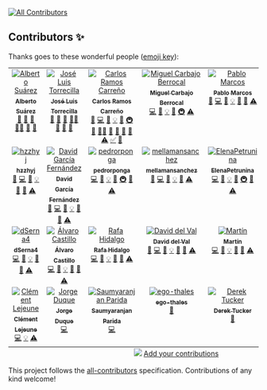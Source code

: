 
<!-- ALL-CONTRIBUTORS-BADGE:START - Do not remove or modify this section -->
[![All Contributors](https://img.shields.io/badge/all_contributors-26-orange.svg?style=flat-square)](#contributors-)
<!-- ALL-CONTRIBUTORS-BADGE:END -->
## Contributors ✨

Thanks goes to these wonderful people ([emoji key](https://allcontributors.org/docs/en/emoji-key)):
<!-- ALL-CONTRIBUTORS-LIST:START - Do not remove or modify this section -->
<!-- prettier-ignore-start -->
<!-- markdownlint-disable -->
<table>
  <tbody>
    <tr>
      <td align="center" valign="top" width="14.28%"><a href="https://scholar.google.es/citations?user=4X4znJIAAAAJ&hl=en"><img src="https://scholar.googleusercontent.com/citations?view_op=view_photo&user=4X4znJIAAAAJ&citpid=3?s=100" width="100px;" alt="Alberto Suárez"/><br /><sub><b>Alberto Suárez</b></sub></a><br /><a href="https://github.com/GAA-UAM/scikit-fda/issues?q=author%3A" title="Bug reports">🐛</a> <a href="https://github.com/GAA-UAM/scikit-fda/commits?author=" title="Documentation">📖</a> <a href="#ideas" title="Ideas, Planning, & Feedback">🤔</a> <a href="#mentoring" title="Mentoring">🧑‍🏫</a> <a href="#projectManagement" title="Project Management">📆</a> <a href="#research" title="Research">🔬</a></td>
      <td align="center" valign="top" width="14.28%"><a href="https://github.com/jltorrecilla"><img src="https://avatars.githubusercontent.com/u/5597899?v=4?s=100" width="100px;" alt="José Luis Torrecilla"/><br /><sub><b>José Luis Torrecilla</b></sub></a><br /><a href="https://github.com/GAA-UAM/scikit-fda/issues?q=author%3Ajltorrecilla" title="Bug reports">🐛</a> <a href="https://github.com/GAA-UAM/scikit-fda/commits?author=jltorrecilla" title="Documentation">📖</a> <a href="#ideas-jltorrecilla" title="Ideas, Planning, & Feedback">🤔</a> <a href="#mentoring-jltorrecilla" title="Mentoring">🧑‍🏫</a> <a href="#projectManagement-jltorrecilla" title="Project Management">📆</a> <a href="#research-jltorrecilla" title="Research">🔬</a> <a href="#talk-jltorrecilla" title="Talks">📢</a></td>
      <td align="center" valign="top" width="14.28%"><a href="https://github.com/vnmabus"><img src="https://avatars.githubusercontent.com/u/2364173?v=4?s=100" width="100px;" alt="Carlos Ramos Carreño"/><br /><sub><b>Carlos Ramos Carreño</b></sub></a><br /><a href="https://github.com/GAA-UAM/scikit-fda/issues?q=author%3Avnmabus" title="Bug reports">🐛</a> <a href="https://github.com/GAA-UAM/scikit-fda/commits?author=vnmabus" title="Code">💻</a> <a href="https://github.com/GAA-UAM/scikit-fda/commits?author=vnmabus" title="Documentation">📖</a> <a href="#example-vnmabus" title="Examples">💡</a> <a href="#ideas-vnmabus" title="Ideas, Planning, & Feedback">🤔</a> <a href="#infra-vnmabus" title="Infrastructure (Hosting, Build-Tools, etc)">🚇</a> <a href="#maintenance-vnmabus" title="Maintenance">🚧</a> <a href="#mentoring-vnmabus" title="Mentoring">🧑‍🏫</a> <a href="#projectManagement-vnmabus" title="Project Management">📆</a> <a href="#question-vnmabus" title="Answering Questions">💬</a> <a href="#research-vnmabus" title="Research">🔬</a> <a href="https://github.com/GAA-UAM/scikit-fda/pulls?q=is%3Apr+reviewed-by%3Avnmabus" title="Reviewed Pull Requests">👀</a> <a href="https://github.com/GAA-UAM/scikit-fda/commits?author=vnmabus" title="Tests">⚠️</a> <a href="#tutorial-vnmabus" title="Tutorials">✅</a> <a href="#talk-vnmabus" title="Talks">📢</a></td>
      <td align="center" valign="top" width="14.28%"><a href="https://github.com/mcarbajo"><img src="https://avatars.githubusercontent.com/u/23211688?v=4?s=100" width="100px;" alt="Miguel Carbajo Berrocal"/><br /><sub><b>Miguel Carbajo Berrocal</b></sub></a><br /><a href="https://github.com/GAA-UAM/scikit-fda/commits?author=mcarbajo" title="Code">💻</a> <a href="https://github.com/GAA-UAM/scikit-fda/commits?author=mcarbajo" title="Documentation">📖</a> <a href="#example-mcarbajo" title="Examples">💡</a> <a href="#ideas-mcarbajo" title="Ideas, Planning, & Feedback">🤔</a> <a href="#infra-mcarbajo" title="Infrastructure (Hosting, Build-Tools, etc)">🚇</a> <a href="https://github.com/GAA-UAM/scikit-fda/commits?author=mcarbajo" title="Tests">⚠️</a></td>
      <td align="center" valign="top" width="14.28%"><a href="https://github.com/pablomm"><img src="https://avatars.githubusercontent.com/u/16774925?v=4?s=100" width="100px;" alt="Pablo Marcos"/><br /><sub><b>Pablo Marcos</b></sub></a><br /><a href="https://github.com/GAA-UAM/scikit-fda/issues?q=author%3Apablomm" title="Bug reports">🐛</a> <a href="https://github.com/GAA-UAM/scikit-fda/commits?author=pablomm" title="Code">💻</a> <a href="https://github.com/GAA-UAM/scikit-fda/commits?author=pablomm" title="Documentation">📖</a> <a href="#example-pablomm" title="Examples">💡</a> <a href="#ideas-pablomm" title="Ideas, Planning, & Feedback">🤔</a> <a href="#research-pablomm" title="Research">🔬</a> <a href="https://github.com/GAA-UAM/scikit-fda/commits?author=pablomm" title="Tests">⚠️</a></td>
      <td align="center" valign="top" width="14.28%"><a href="https://github.com/amandaher"><img src="https://avatars.githubusercontent.com/u/10870521?v=4?s=100" width="100px;" alt="amandaher"/><br /><sub><b>amandaher</b></sub></a><br /><a href="https://github.com/GAA-UAM/scikit-fda/commits?author=amandaher" title="Code">💻</a> <a href="https://github.com/GAA-UAM/scikit-fda/commits?author=amandaher" title="Documentation">📖</a> <a href="#example-amandaher" title="Examples">💡</a> <a href="#ideas-amandaher" title="Ideas, Planning, & Feedback">🤔</a> <a href="#research-amandaher" title="Research">🔬</a> <a href="https://github.com/GAA-UAM/scikit-fda/commits?author=amandaher" title="Tests">⚠️</a></td>
      <td align="center" valign="top" width="14.28%"><a href="http://manso92.com/"><img src="https://avatars.githubusercontent.com/u/2530727?v=4?s=100" width="100px;" alt="Pablo"/><br /><sub><b>Pablo</b></sub></a><br /><a href="https://github.com/GAA-UAM/scikit-fda/issues?q=author%3Amanso92" title="Bug reports">🐛</a> <a href="https://github.com/GAA-UAM/scikit-fda/commits?author=manso92" title="Code">💻</a> <a href="https://github.com/GAA-UAM/scikit-fda/commits?author=manso92" title="Documentation">📖</a> <a href="#example-manso92" title="Examples">💡</a> <a href="#ideas-manso92" title="Ideas, Planning, & Feedback">🤔</a> <a href="#infra-manso92" title="Infrastructure (Hosting, Build-Tools, etc)">🚇</a> <a href="https://github.com/GAA-UAM/scikit-fda/commits?author=manso92" title="Tests">⚠️</a></td>
    </tr>
    <tr>
      <td align="center" valign="top" width="14.28%"><a href="https://github.com/hzzhyj"><img src="https://avatars.githubusercontent.com/u/22401286?v=4?s=100" width="100px;" alt="hzzhyj"/><br /><sub><b>hzzhyj</b></sub></a><br /><a href="https://github.com/GAA-UAM/scikit-fda/issues?q=author%3Ahzzhyj" title="Bug reports">🐛</a> <a href="https://github.com/GAA-UAM/scikit-fda/commits?author=hzzhyj" title="Code">💻</a> <a href="https://github.com/GAA-UAM/scikit-fda/commits?author=hzzhyj" title="Documentation">📖</a> <a href="#example-hzzhyj" title="Examples">💡</a> <a href="#ideas-hzzhyj" title="Ideas, Planning, & Feedback">🤔</a> <a href="#research-hzzhyj" title="Research">🔬</a> <a href="https://github.com/GAA-UAM/scikit-fda/commits?author=hzzhyj" title="Tests">⚠️</a></td>
      <td align="center" valign="top" width="14.28%"><a href="https://davidgarciafer.github.io/"><img src="https://avatars.githubusercontent.com/u/23263497?v=4?s=100" width="100px;" alt="David García Fernández"/><br /><sub><b>David García Fernández</b></sub></a><br /><a href="https://github.com/GAA-UAM/scikit-fda/issues?q=author%3ADavidGarciaFer" title="Bug reports">🐛</a> <a href="https://github.com/GAA-UAM/scikit-fda/commits?author=DavidGarciaFer" title="Code">💻</a> <a href="https://github.com/GAA-UAM/scikit-fda/commits?author=DavidGarciaFer" title="Documentation">📖</a> <a href="#example-DavidGarciaFer" title="Examples">💡</a> <a href="#ideas-DavidGarciaFer" title="Ideas, Planning, & Feedback">🤔</a> <a href="#research-DavidGarciaFer" title="Research">🔬</a> <a href="https://github.com/GAA-UAM/scikit-fda/commits?author=DavidGarciaFer" title="Tests">⚠️</a></td>
      <td align="center" valign="top" width="14.28%"><a href="https://github.com/pedrorponga"><img src="https://avatars.githubusercontent.com/u/32200195?v=4?s=100" width="100px;" alt="pedrorponga"/><br /><sub><b>pedrorponga</b></sub></a><br /><a href="https://github.com/GAA-UAM/scikit-fda/commits?author=pedrorponga" title="Code">💻</a> <a href="https://github.com/GAA-UAM/scikit-fda/commits?author=pedrorponga" title="Documentation">📖</a> <a href="#example-pedrorponga" title="Examples">💡</a> <a href="#ideas-pedrorponga" title="Ideas, Planning, & Feedback">🤔</a> <a href="#infra-pedrorponga" title="Infrastructure (Hosting, Build-Tools, etc)">🚇</a> <a href="#research-pedrorponga" title="Research">🔬</a> <a href="https://github.com/GAA-UAM/scikit-fda/commits?author=pedrorponga" title="Tests">⚠️</a></td>
      <td align="center" valign="top" width="14.28%"><a href="https://github.com/mellamansanchez"><img src="https://avatars.githubusercontent.com/u/38490771?v=4?s=100" width="100px;" alt="mellamansanchez"/><br /><sub><b>mellamansanchez</b></sub></a><br /><a href="https://github.com/GAA-UAM/scikit-fda/issues?q=author%3Amellamansanchez" title="Bug reports">🐛</a> <a href="https://github.com/GAA-UAM/scikit-fda/commits?author=mellamansanchez" title="Code">💻</a> <a href="https://github.com/GAA-UAM/scikit-fda/commits?author=mellamansanchez" title="Documentation">📖</a> <a href="#example-mellamansanchez" title="Examples">💡</a> <a href="#ideas-mellamansanchez" title="Ideas, Planning, & Feedback">🤔</a> <a href="https://github.com/GAA-UAM/scikit-fda/commits?author=mellamansanchez" title="Tests">⚠️</a></td>
      <td align="center" valign="top" width="14.28%"><a href="https://github.com/ElenaPetrunina"><img src="https://avatars.githubusercontent.com/u/61758794?v=4?s=100" width="100px;" alt="ElenaPetrunina"/><br /><sub><b>ElenaPetrunina</b></sub></a><br /><a href="https://github.com/GAA-UAM/scikit-fda/commits?author=ElenaPetrunina" title="Code">💻</a> <a href="https://github.com/GAA-UAM/scikit-fda/commits?author=ElenaPetrunina" title="Documentation">📖</a> <a href="#example-ElenaPetrunina" title="Examples">💡</a> <a href="#ideas-ElenaPetrunina" title="Ideas, Planning, & Feedback">🤔</a> <a href="#infra-ElenaPetrunina" title="Infrastructure (Hosting, Build-Tools, etc)">🚇</a> <a href="#research-ElenaPetrunina" title="Research">🔬</a> <a href="https://github.com/GAA-UAM/scikit-fda/commits?author=ElenaPetrunina" title="Tests">⚠️</a></td>
      <td align="center" valign="top" width="14.28%"><a href="https://verso.mat.uam.es/web/index.php/es/directorio/26-pdef/266-rodriguez-ramirez-luis-alberto"><img src="https://verso.mat.uam.es/web/images/phocagallery/Retratos/thumbs/phoca_thumb_l_LAlbertoRodriguez.jpg?s=100" width="100px;" alt="Luis Alberto Rodriguez Ramirez"/><br /><sub><b>Luis Alberto Rodriguez Ramirez</b></sub></a><br /><a href="#ideas" title="Ideas, Planning, & Feedback">🤔</a></td>
      <td align="center" valign="top" width="14.28%"><a href="https://es.linkedin.com/in/sergioruizlozano"><img src="https://github.com/GAA-UAM/scikit-fda/blob/develop/docs/logos/logo_only/logo_only.png?s=100" width="100px;" alt="Sergio Ruiz Lozano"/><br /><sub><b>Sergio Ruiz Lozano</b></sub></a><br /><a href="#design" title="Design">🎨</a></td>
    </tr>
    <tr>
      <td align="center" valign="top" width="14.28%"><a href="https://github.com/dSerna4"><img src="https://avatars.githubusercontent.com/u/91683791?v=4?s=100" width="100px;" alt="dSerna4"/><br /><sub><b>dSerna4</b></sub></a><br /><a href="https://github.com/GAA-UAM/scikit-fda/commits?author=dSerna4" title="Code">💻</a> <a href="https://github.com/GAA-UAM/scikit-fda/commits?author=dSerna4" title="Documentation">📖</a> <a href="#example-dSerna4" title="Examples">💡</a> <a href="#ideas-dSerna4" title="Ideas, Planning, & Feedback">🤔</a> <a href="#research-dSerna4" title="Research">🔬</a> <a href="https://github.com/GAA-UAM/scikit-fda/commits?author=dSerna4" title="Tests">⚠️</a></td>
      <td align="center" valign="top" width="14.28%"><a href="https://github.com/alvaro-castillo"><img src="https://avatars.githubusercontent.com/u/47216026?v=4?s=100" width="100px;" alt="Álvaro Castillo"/><br /><sub><b>Álvaro Castillo</b></sub></a><br /><a href="https://github.com/GAA-UAM/scikit-fda/commits?author=alvaro-castillo" title="Code">💻</a> <a href="https://github.com/GAA-UAM/scikit-fda/commits?author=alvaro-castillo" title="Documentation">📖</a> <a href="#example-alvaro-castillo" title="Examples">💡</a> <a href="#ideas-alvaro-castillo" title="Ideas, Planning, & Feedback">🤔</a> <a href="#research-alvaro-castillo" title="Research">🔬</a> <a href="https://github.com/GAA-UAM/scikit-fda/commits?author=alvaro-castillo" title="Tests">⚠️</a></td>
      <td align="center" valign="top" width="14.28%"><a href="https://github.com/rafa9811"><img src="https://avatars.githubusercontent.com/u/32574570?v=4?s=100" width="100px;" alt="Rafa Hidalgo"/><br /><sub><b>Rafa Hidalgo</b></sub></a><br /><a href="https://github.com/GAA-UAM/scikit-fda/commits?author=rafa9811" title="Code">💻</a> <a href="https://github.com/GAA-UAM/scikit-fda/commits?author=rafa9811" title="Documentation">📖</a> <a href="#example-rafa9811" title="Examples">💡</a> <a href="#ideas-rafa9811" title="Ideas, Planning, & Feedback">🤔</a> <a href="#research-rafa9811" title="Research">🔬</a> <a href="https://github.com/GAA-UAM/scikit-fda/commits?author=rafa9811" title="Tests">⚠️</a></td>
      <td align="center" valign="top" width="14.28%"><a href="https://github.com/Ddelval"><img src="https://avatars.githubusercontent.com/u/44179156?v=4?s=100" width="100px;" alt="David del Val"/><br /><sub><b>David del Val</b></sub></a><br /><a href="https://github.com/GAA-UAM/scikit-fda/issues?q=author%3ADdelval" title="Bug reports">🐛</a> <a href="https://github.com/GAA-UAM/scikit-fda/commits?author=Ddelval" title="Code">💻</a> <a href="https://github.com/GAA-UAM/scikit-fda/commits?author=Ddelval" title="Documentation">📖</a> <a href="#example-Ddelval" title="Examples">💡</a> <a href="#ideas-Ddelval" title="Ideas, Planning, & Feedback">🤔</a> <a href="#research-Ddelval" title="Research">🔬</a> <a href="https://github.com/GAA-UAM/scikit-fda/commits?author=Ddelval" title="Tests">⚠️</a></td>
      <td align="center" valign="top" width="14.28%"><a href="https://github.com/m5signorini"><img src="https://avatars.githubusercontent.com/u/23235572?v=4?s=100" width="100px;" alt="Martín"/><br /><sub><b>Martín</b></sub></a><br /><a href="https://github.com/GAA-UAM/scikit-fda/commits?author=m5signorini" title="Code">💻</a> <a href="https://github.com/GAA-UAM/scikit-fda/commits?author=m5signorini" title="Documentation">📖</a> <a href="#example-m5signorini" title="Examples">💡</a> <a href="#ideas-m5signorini" title="Ideas, Planning, & Feedback">🤔</a> <a href="#research-m5signorini" title="Research">🔬</a> <a href="https://github.com/GAA-UAM/scikit-fda/commits?author=m5signorini" title="Tests">⚠️</a></td>
      <td align="center" valign="top" width="14.28%"><a href="https://github.com/opintosant"><img src="https://avatars.githubusercontent.com/u/82827606?v=4?s=100" width="100px;" alt="Óscar Pinto"/><br /><sub><b>Óscar Pinto</b></sub></a><br /><a href="https://github.com/GAA-UAM/scikit-fda/commits?author=opintosant" title="Code">💻</a> <a href="https://github.com/GAA-UAM/scikit-fda/commits?author=opintosant" title="Documentation">📖</a> <a href="#example-opintosant" title="Examples">💡</a> <a href="#ideas-opintosant" title="Ideas, Planning, & Feedback">🤔</a> <a href="#research-opintosant" title="Research">🔬</a> <a href="https://github.com/GAA-UAM/scikit-fda/commits?author=opintosant" title="Tests">⚠️</a></td>
      <td align="center" valign="top" width="14.28%"><a href="https://github.com/pedrog99"><img src="https://avatars.githubusercontent.com/u/44478427?v=4?s=100" width="100px;" alt="pedrog99"/><br /><sub><b>pedrog99</b></sub></a><br /><a href="#ideas-pedrog99" title="Ideas, Planning, & Feedback">🤔</a> <a href="#infra-pedrog99" title="Infrastructure (Hosting, Build-Tools, etc)">🚇</a> <a href="#research-pedrog99" title="Research">🔬</a></td>
    </tr>
    <tr>
      <td align="center" valign="top" width="14.28%"><a href="https://github.com/Clej"><img src="https://avatars.githubusercontent.com/u/54889281?v=4?s=100" width="100px;" alt="Clément Lejeune"/><br /><sub><b>Clément Lejeune</b></sub></a><br /><a href="https://github.com/GAA-UAM/scikit-fda/commits?author=Clej" title="Code">💻</a> <a href="#example-Clej" title="Examples">💡</a> <a href="https://github.com/GAA-UAM/scikit-fda/commits?author=Clej" title="Tests">⚠️</a></td>
      <td align="center" valign="top" width="14.28%"><a href="https://github.com/jiduque"><img src="https://avatars.githubusercontent.com/u/34616214?v=4?s=100" width="100px;" alt="Jorge Duque"/><br /><sub><b>Jorge Duque</b></sub></a><br /><a href="https://github.com/GAA-UAM/scikit-fda/commits?author=jiduque" title="Code">💻</a></td>
      <td align="center" valign="top" width="14.28%"><a href="https://saumya-ranjan.github.io/"><img src="https://avatars.githubusercontent.com/u/57477827?v=4?s=100" width="100px;" alt="Saumyaranjan Parida"/><br /><sub><b>Saumyaranjan Parida</b></sub></a><br /><a href="https://github.com/GAA-UAM/scikit-fda/commits?author=Saumya-ranjan" title="Code">💻</a></td>
      <td align="center" valign="top" width="14.28%"><a href="https://github.com/ego-thales"><img src="https://avatars.githubusercontent.com/u/121242234?v=4?s=100" width="100px;" alt="ego-thales"/><br /><sub><b>ego-thales</b></sub></a><br /><a href="https://github.com/GAA-UAM/scikit-fda/commits?author=ego-thales" title="Documentation">📖</a></td>
      <td align="center" valign="top" width="14.28%"><a href="http://research.tetonedge.net/"><img src="https://avatars.githubusercontent.com/u/2325587?v=4?s=100" width="100px;" alt="Derek Tucker"/><br /><sub><b>Derek Tucker</b></sub></a><br /><a href="#question-jdtuck" title="Answering Questions">💬</a></td>
    </tr>
  </tbody>
  <tfoot>
    <tr>
      <td align="center" size="13px" colspan="7">
        <img src="https://raw.githubusercontent.com/all-contributors/all-contributors-cli/1b8533af435da9854653492b1327a23a4dbd0a10/assets/logo-small.svg">
          <a href="https://all-contributors.js.org/docs/en/bot/usage">Add your contributions</a>
        </img>
      </td>
    </tr>
  </tfoot>
</table>

<!-- markdownlint-restore -->
<!-- prettier-ignore-end -->

<!-- ALL-CONTRIBUTORS-LIST:END -->

<!-- ALL-CONTRIBUTORS-LIST:START - Do not remove or modify this section -->
<!-- prettier-ignore-start -->
<!-- markdownlint-disable -->
<!-- markdownlint-restore -->
<!-- prettier-ignore-end -->
<!-- ALL-CONTRIBUTORS-LIST:END -->

This project follows the [all-contributors](https://github.com/all-contributors/all-contributors) specification. Contributions of any kind welcome!